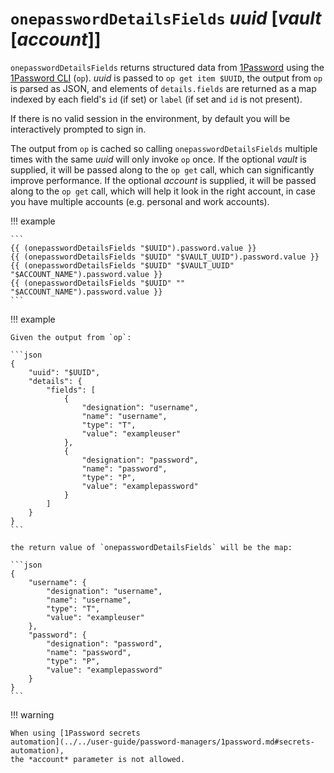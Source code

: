 # `onepasswordDetailsFields` *uuid* [*vault* [*account*]]

`onepasswordDetailsFields` returns structured data from
[1Password](https://1password.com/) using the [1Password
CLI](https://support.1password.com/command-line-getting-started/) (`op`). *uuid*
is passed to `op get item $UUID`, the output from `op` is parsed as JSON, and
elements of `details.fields` are returned as a map indexed by each field's `id`
(if set) or `label` (if set and `id` is not present).

If there is no valid session in the environment, by default you will be
interactively prompted to sign in.

The output from `op` is cached so calling `onepasswordDetailsFields` multiple
times with the same *uuid* will only invoke `op` once. If the optional
*vault* is supplied, it will be passed along to the `op get` call, which
can significantly improve performance. If the optional _account_ is
supplied, it will be passed along to the `op get` call, which will help it look
in the right account, in case you have multiple accounts (e.g. personal and work
accounts).

!!! example

    ```
    {{ (onepasswordDetailsFields "$UUID").password.value }}
    {{ (onepasswordDetailsFields "$UUID" "$VAULT_UUID").password.value }}
    {{ (onepasswordDetailsFields "$UUID" "$VAULT_UUID" "$ACCOUNT_NAME").password.value }}
    {{ (onepasswordDetailsFields "$UUID" "" "$ACCOUNT_NAME").password.value }}
    ```

!!! example

    Given the output from `op`:

    ```json
    {
        "uuid": "$UUID",
        "details": {
            "fields": [
                {
                    "designation": "username",
                    "name": "username",
                    "type": "T",
                    "value": "exampleuser"
                },
                {
                    "designation": "password",
                    "name": "password",
                    "type": "P",
                    "value": "examplepassword"
                }
            ]
        }
    }
    ```

    the return value of `onepasswordDetailsFields` will be the map:

    ```json
    {
        "username": {
            "designation": "username",
            "name": "username",
            "type": "T",
            "value": "exampleuser"
        },
        "password": {
            "designation": "password",
            "name": "password",
            "type": "P",
            "value": "examplepassword"
        }
    }
    ```


!!! warning

    When using [1Password secrets
    automation](../../user-guide/password-managers/1password.md#secrets-automation),
    the *account* parameter is not allowed.

